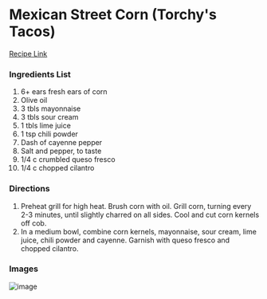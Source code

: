 # Mexican Street Corn (Torchy's Tacos)

[Recipe Link](https://letsdishrecipes.com/2017/04/mexican-street-corn-torchys-copycat.html)

### Ingredients List

1. 6+ ears fresh ears of corn
1. Olive oil
1. 3 tbls mayonnaise
1. 3 tbls sour cream
1. 1 tbls lime juice
1. 1 tsp chili powder
1. Dash of cayenne pepper
1. Salt and pepper, to taste
1. 1/4 c crumbled queso fresco
1. 1/4 c chopped cilantro


### Directions

1. Preheat grill for high heat. Brush corn with oil. Grill corn, turning every 2-3 minutes, until slightly charred on all sides. Cool and cut corn kernels off cob.
2. In a medium bowl, combine corn kernels, mayonnaise, sour cream, lime juice, chili powder and cayenne. Garnish with queso fresco and chopped cilantro.


### Images

![image](https://letsdishrecipes.com/wp-content/uploads/2017/04/Mexican-Street-Corn-2WB.jpg)
